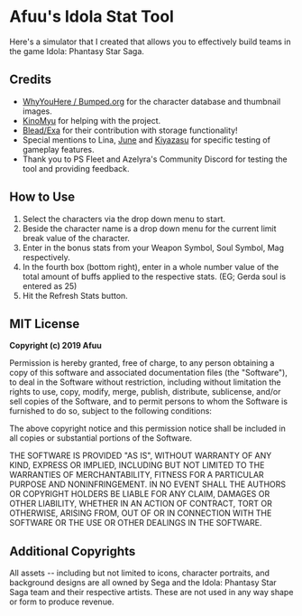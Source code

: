 # Afuu's Idola Stat Tool

Here's a simulator that I created that allows you to effectively build teams in the game Idola: Phantasy Star Saga.

## Credits

 - [WhyYouHere / Bumped.org](https://bumped.org/idola/idola-character-database/) for the character database and thumbnail images.
 - [KinoMyu](https://github.com/KinoMyu) for helping with the project.
 - [Blead/Exa](https://github.com/blead) for their contribution with storage functionality!
 - Special mentions to Lina, [June](https://github.com/nnstjp) and [Kiyazasu](https://github.com/Kiyazasu) for specific testing of gameplay features.
 - Thank you to PS Fleet and Azelyra's Community Discord for testing the tool and providing feedback.

## How to Use
  1. Select the characters via the drop down menu to start.
  2. Beside the character name is a drop down menu for the current limit break value of the character.
  3. Enter in the bonus stats from your Weapon Symbol, Soul Symbol, Mag respectively.
  4. In the fourth box (bottom right), enter in a whole number value of the total amount of buffs applied to the respective stats.
     (EG; Gerda soul is entered as 25)
  5. Hit the Refresh Stats button.

## MIT License

**Copyright (c) 2019 Afuu**

Permission is hereby granted, free of charge, to any person obtaining a copy
of this software and associated documentation files (the "Software"), to deal
in the Software without restriction, including without limitation the rights
to use, copy, modify, merge, publish, distribute, sublicense, and/or sell
copies of the Software, and to permit persons to whom the Software is
furnished to do so, subject to the following conditions:

The above copyright notice and this permission notice shall be included in all
copies or substantial portions of the Software.

THE SOFTWARE IS PROVIDED "AS IS", WITHOUT WARRANTY OF ANY KIND, EXPRESS OR
IMPLIED, INCLUDING BUT NOT LIMITED TO THE WARRANTIES OF MERCHANTABILITY,
FITNESS FOR A PARTICULAR PURPOSE AND NONINFRINGEMENT. IN NO EVENT SHALL THE
AUTHORS OR COPYRIGHT HOLDERS BE LIABLE FOR ANY CLAIM, DAMAGES OR OTHER
LIABILITY, WHETHER IN AN ACTION OF CONTRACT, TORT OR OTHERWISE, ARISING FROM,
OUT OF OR IN CONNECTION WITH THE SOFTWARE OR THE USE OR OTHER DEALINGS IN THE
SOFTWARE.

## Additional Copyrights

All assets -- including but not limited to icons, character portraits, and background designs are all owned by Sega and the Idola: Phantasy Star Saga team and their respective artists. These are not used in any way shape or form to produce revenue.
